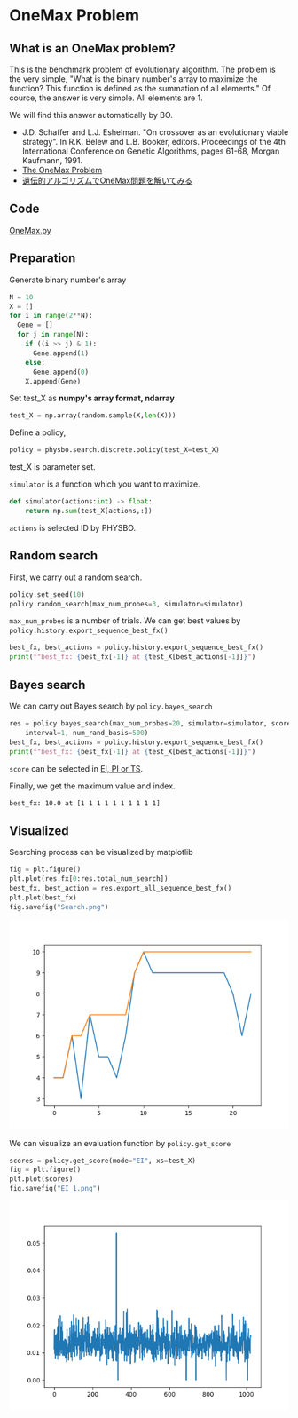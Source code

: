 # OneMax Problem
## What is an OneMax problem?
This is the benchmark problem of evolutionary algorithm. The problem is the very simple,
"What is the binary number's array to maximize the function?
This function is defined as the summation of all elements."
Of cource, the answer is very simple. All elements are 1.

We will find this answer automatically by BO.

- J.D. Schaffer and L.J. Eshelman. "On crossover as an evolutionary viable strategy". In R.K. Belew and L.B. Booker, editors. Proceedings of the 4th International Conference on Genetic Algorithms, pages 61-68, Morgan Kaufmann, 1991.
- [The OneMax Problem](https://tracer.lcc.uma.es/problems/onemax/onemax.html#SE91)
- [遺伝的アルゴリズムでOneMax問題を解いてみる](https://qiita.com/pontyo4/items/a986df2582f3d0aaaa40)

## Code
[OneMax.py](../OneMax.py)

## Preparation
Generate binary number's array
```Python
N = 10
X = []
for i in range(2**N):
  Gene = []
  for j in range(N):
    if ((i >> j) & 1):
      Gene.append(1)
    else:
      Gene.append(0)
    X.append(Gene)
```
Set test_X as **numpy's array format, ndarray**
```Python
test_X = np.array(random.sample(X,len(X)))
```
Define a policy,
```Python
policy = physbo.search.discrete.policy(test_X=test_X)
```
test_X is parameter set.

`simulator` is a function which you want to maximize.
```Python
def simulator(actions:int) -> float:
    return np.sum(test_X[actions,:])
```
`actions` is selected ID by PHYSBO. 

## Random search
First, we carry out a random search.
```Python
policy.set_seed(10)
policy.random_search(max_num_probes=3, simulator=simulator)
```
`max_num_probes` is a number of trials.
We can get best values by `policy.history.export_sequence_best_fx()`
```Python
best_fx, best_actions = policy.history.export_sequence_best_fx()
print(f"best_fx: {best_fx[-1]} at {test_X[best_actions[-1]]}")
```
## Bayes search
We can carry out Bayes search by `policy.bayes_search`
```Python
res = policy.bayes_search(max_num_probes=20, simulator=simulator, score="EI", 
    interval=1, num_rand_basis=500)
best_fx, best_actions = policy.history.export_sequence_best_fx()
print(f"best_fx: {best_fx[-1]} at {test_X[best_actions[-1]]}")
```
`score` can be selected in [EI, PI or TS](https://issp-center-dev.github.io/PHYSBO/manual/master/ja/_modules/physbo/search/score.html).

Finally, we get the maximum value and index.
```Bash
best_fx: 10.0 at [1 1 1 1 1 1 1 1 1 1]
```
## Visualized
Searching process can be visualized by matplotlib
```Python
fig = plt.figure()
plt.plot(res.fx[0:res.total_num_search])
best_fx, best_action = res.export_all_sequence_best_fx()
plt.plot(best_fx)
fig.savefig("Search.png")
```
![Search_sample](./Figure/Search_sample.png)

We can visualize an evaluation function by `policy.get_score`
```Python
scores = policy.get_score(mode="EI", xs=test_X)
fig = plt.figure()
plt.plot(scores)
fig.savefig("EI_1.png") 
```
![EI_sample](./Figure/EI_sample.png)

